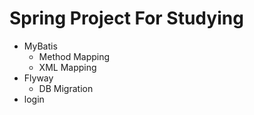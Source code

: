 # Spring Project For Studying

- MyBatis
  - Method Mapping
  - XML Mapping
- Flyway
  - DB Migration
- login